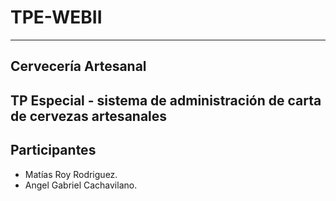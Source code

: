 # TPE-WEBII

---

## Cervecería Artesanal

## TP Especial - sistema de administración de carta de cervezas artesanales

## Participantes

* Matías Roy Rodriguez.
* Angel Gabriel Cachavilano.
